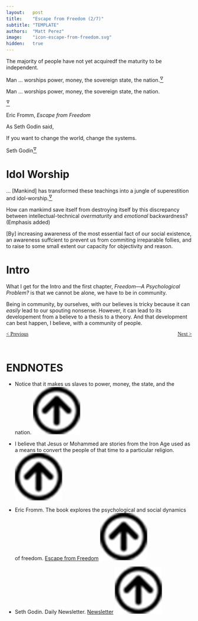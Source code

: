 ```yaml
---
layout:   post
title:    "Escape from Freedom (2/7)"
subtitle: "TEMPLATE"
authors:  "Matt Perez"
image:    "icon-escape-from-freedom.svg"
hidden:   true
---
```


<div style='display:none; '>
 <p><em>Escape from Freedom</em> was published in 1941. Pim de Morre, co-founder of <em>Corporate Rebels</em>, reminded me of <em>Escape from Freedom</em> which I first read when I was 18-19 years old (I am a mere 73 now).</p>
</div>

<div class="_citation">
 <p>The majority of people have not yet acquiredf the maturity to be independent.</p>
 
 <p>Man &hellip; worships power, money, the sovereign state, the nation.<a href='#en01'><sup id='bm01'>&hairsp;&nabla;&hairsp;</sup></a></p>
 <p>Man &hellip; worships power, money, the sovereign state, the nation.<a href='#en02'></p><sup id='bm02'>&hairsp;&nabla;&hairsp;</sup></a>

 <p id="_signature">Eric Fromm, <em>Escape from Freedom</em></p>
</div>

<p>As Seth Godin said,</p>
 <div class="_citation">
  <p>If you want to change the world, change the systems.</p>
  <p id="_signature">Seth Godin<a href='#en03'><sup id='bm03'>&hairsp;&nabla;&hairsp;</sup></a></p>
 </div>

<h1>Idol Worship</h1>
 <div class="_citation">
  <p>&hellip; [Mankind] has transformed these teachings into a jungle of superestition and idol-worship.<a href='#en04'><sup id='bm04'>&hairsp;&nabla;&hairsp;</sup></a></p>
  <p>How can mankimd save itself from destroying itself by this discrepancy between intellectual-technical <em>overmaturity</em> and <em>emotional</em> backwardness? (Emphasis added)</p>
  <p>[By] increasing awareness of the most essential fact of our social existence, an awareness suffcient to prevent us from commiting irreparable follies, and to raise to some small extent our capacity for objectivity and reason.</p>
 </div>

<h1>Intro</h1>
 <p>What I get for the Intro and the first chapter, <em>Freedom&mdash;A Psychological Problem?</em> is that we cannot be alone, we have to be in community.</p>
 <p>Being in community, by ourselves, with our believes is tricky because it can <em>easily</em> lead to our spouting nonsense. However, it can lead to its developement from a believe to a thesis to a theory. And that development can best happen, I believe, with a community of people.</p>

<div style="margin-bottom:1in; font-family: American Typewriter, serif; ">
 <span style="float:left; ">
  <a href="https://radicalcompanies.com/2024/12/21/escape-from-freedom">&lt; Previous</a>
 </span>
 <span style="float:right; ">
  <a href="https://radicalcompanies.com/2024/12/23/escape-from-freedom">Next &gt;</a>
 </span>
</div>

<h1 class="_section">ENDNOTES</h1>
 <ul>
  <li id="en01">
   <p class="_list-item">
    Notice that it makes us slaves to power, money, the state, and the nation.
    <a class="_uparrow" href="#bm01"><img src="/assets/img/arrow-up-icon.png"></a>
   </p>
  </li>
  <li id="en02">
   <p class="_list-item">
    I believe that Jesus or Mohammed are stories from the Iron Age used as a means to convert the people of that time to a particular religion.
    <a class="_uparrow" href="#bm02"><img src="/assets/img/arrow-up-icon.png"></a>
   </p>
  </li>
  <li id="en03">
   <p class="_list-item">
    Eric Fromm.
    The book explores the psychological and social dynamics of freedom.
    <a href="https://www.amazon.com/Escape-Freedom-Erich-Fromm/dp/0805031499" target="_blank">Escape from Freedom</a>
    <a class="_uparrow" href="#bm03"><img src="/assets/img/arrow-up-icon.png"></a>
   </p>
  </li>
  <li id="en04">
   <p class="_list-item">
    Seth Godin.
    Daily Newsletter.
    <a href="https://seths.blog/2024/12/our-new-school/" target="_blank">Newsletter</a>
    <a class="_uparrow" href="#bm04"><img src="/assets/img/arrow-up-icon.png"></a>
   </p>
  </li>
 </ul>